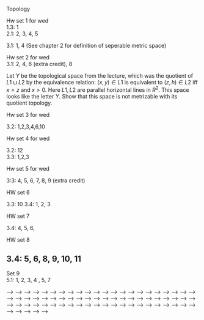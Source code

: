 Topology

Hw set 1 for wed  
1.3: 1  
2.1: 2, 3, 4, 5  

3.1: 1, 4 (See chapter 2 for definition of seperable metric space)  


Hw set 2 for wed  
3.1: 2, 4, 6 (extra credit), 8  

Let $Y$ be the topological space from the lecture, which was the quotient 
of $L1 \sqcup L2$ by the equivalence relation: $(x,y) \in L1$ is equivalent to $(z,h) \in L2$ iff $x=z$ and $x>0$. Here $L1, L2$ are parallel horizontal lines in $R^2$. This space looks like the letter $Y$. Show that this space is not metrizable with its quotient topology.



Hw set 3 for wed 
<!--  -->
3.2: 1,2,3,4,6,10  


Hw set 4 for wed
<!--  -->
3.2: 12  
3.3: 1,2,3  

Hw set 5 for wed 
   
3:3: 4, 5, 6, 7, 8, 9 (extra credit)    


HW set 6

3.3: 10
3.4: 1, 2, 3   

HW set 7

3.4: 4, 5, 6,      

HW set 8

3.4: 5, 6, 8, 9, 10, 11    
----- 

Set 9  
5.1: 1, 2, 3, 4
, 5, 7   




<!-- 2, 3, 4, 5, 6 -->
<!--  -->
<!-- HW set 7 for wed -->
<!--  -->
<!--  -->
<!-- HW set 8 for wed -->
<!--  -->
<!-- 5.2 1,2,3,4   -->
<!--  -->
<!--  -->
<!--  -->
<!-- <!--  --> -->
<!-- <!-- Hw set 3 for wed --> -->
<!-- <!--  --> -->
<!-- <!-- 3.2: 2, 3, 6, 11, 12   --> -->
<!-- <!-- 3.3: 1, 2,3   --> -->
<!-- <!--  --> -->
<!-- <!-- <!-- Hw set 4 for fri --> --> -->
<!-- <!-- <!--  --> --> -->
<!-- <!-- <!-- 3.3: 1,3 --> --> -->
<!-- <!-- <!--  --> --> -->
<!-- <!-- HW set 4 for wed --> -->
<!-- <!-- <!--  --> --> -->
<!-- <!-- <!-- 1. Show that rationals Q are totally disconnected with its topology inherited from R --> --> -->
<!-- <!-- <!--  --> --> -->
<!-- <!-- 3.3: 9,10   --> -->
<!-- <!-- 3.4: 2, 3, 4 --> -->
<!-- <!--  --> -->
<!-- <!-- HW set 5 for wed --> -->
<!-- <!--  --> -->
<!-- <!-- 3.4: 5, 6, 8, 9 --> -->
<!-- <!--  --> -->
<!-- <!-- HW set 6 for wed --> -->
<!-- <!--  --> -->
<!-- <!-- 5.1: 1, 2, 3, 4 --> -->
<!-- <!--  --> -->
<!-- <!-- HW set 7 for wed --> -->
<!-- <!--  --> -->
<!-- <!-- 5.1: 5, 6, 7   (You already did it) --> -->
<!-- <!--  --> -->
<!-- <!-- HW 8 --> -->
<!-- <!--  --> -->
<!-- <!-- 5.2: 1,2,3,4   --> -->
<!-- <!--  --> -->
<!-- <!-- HW 9 --> -->
<!-- <!--  --> -->
<!-- <!-- In the proof of Theorem 17 show that the map is a homeomorphism onto image. --> -->
<!-- <!--  --> -->
<!-- <!-- pg 53: 1, 2, 7, 9   --> -->
<!-- <!-- pg 96 2   --> -->
<!-- <!--  --> -->
<!-- <!-- HW 10 mon --> -->
<!-- <!--  --> -->
<!-- <!-- 1. Show that the mobius band $M=[0,1] \times R /(0,x) \sim (1,-x)$ is a vector bundle over $S^1$. That is check local triviality.   --> -->
<!-- <!--  --> -->
<!-- <!-- Lee: 3-1, 3-2, 3-4, 3-5   --> -->
<!-- <!--  --> -->
<!-- <!-- HW 11 fri --> -->
<!-- <!--  --> -->
<!-- <!-- Lee: 4-1, 4-2   --> -->
<!-- <!--  --> -->
<!-- <!-- HW 12 for fri --> -->
<!-- <!--  --> -->
<!-- <!-- Lee, Edition 2: --> -->
<!-- <!--  --> -->
<!-- <!-- 11-5,  11-11, 13-5   --> -->
<!-- <!-- 14-1, 14-5, 14-6   --> -->
<!-- <!--  --> -->
<!-- <!-- Lee --> -->
<!-- <!--  --> -->
<!-- <!-- 16-2,  --> -->
<!-- <!--  --> -->
<!-- <!--  --> -->
<!-- <!--  --> -->
<!-- <!--  --> -->
